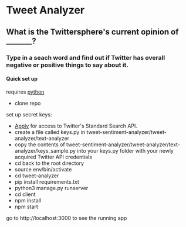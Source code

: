 # Tweet Analyzer

## What is the Twittersphere's current opinion of _______?

### Type in a seach word and find out if Twitter has overall negative or positive things to say about it.

#### Quick set up

requires [python]("https://www.python.org/downloads/release/python-370/")

- clone repo

set up secret keys:
- [Apply]("https://developer.twitter.com/en/docs/tweets/search/api-reference") for access to Twitter's Standard Search API.
- create a file called keys.py in tweet-sentiment-analyzer/tweet-analyzer/text-analyzer
- copy the contents of tweet-sentiment-analyzer/tweet-analyzer/text-analyzer/keys_sample.py into your keys.py folder with your  newly acquired Twitter API credentials
- cd back to the root directory
- source env/bin/activate
- cd tweet-analyzer
- pip install requirements.txt
- python3 manage.py runserver
- cd client
- npm install
- npm start

go to http://localhost:3000 to see the running app
